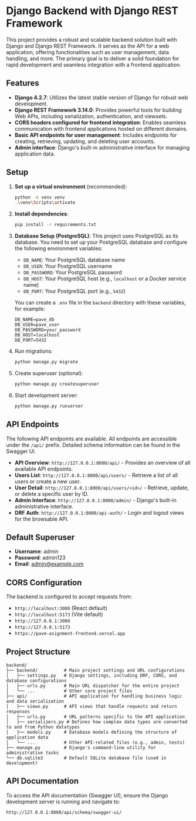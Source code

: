 # Django Backend with Django REST Framework

This project provides a robust and scalable backend solution built with Django and Django REST Framework. It serves as the API for a web application, offering functionalities such as user management, data handling, and more. The primary goal is to deliver a solid foundation for rapid development and seamless integration with a frontend application.

## Features

- **Django 4.2.7**: Utilizes the latest stable version of Django for robust web development.
- **Django REST Framework 3.14.0**: Provides powerful tools for building Web APIs, including serialization, authentication, and viewsets.
- **CORS headers configured for frontend integration**: Enables seamless communication with frontend applications hosted on different domains.
- **Basic API endpoints for user management**: Includes endpoints for creating, retrieving, updating, and deleting user accounts.
- **Admin interface**: Django's built-in administrative interface for managing application data.

## Setup

1. **Set up a virtual environment** (recommended):
   ```bash
   python -m venv venv
   .\venv\Scripts\activate
   ```

2. **Install dependencies**:
   ```bash
   pip install -r requirements.txt
   ```

3. **Database Setup (PostgreSQL)**:
   This project uses PostgreSQL as its database. You need to set up your PostgreSQL database and configure the following environment variables:

   - `DB_NAME`: Your PostgreSQL database name
   - `DB_USER`: Your PostgreSQL username
   - `DB_PASSWORD`: Your PostgreSQL password
   - `DB_HOST`: Your PostgreSQL host (e.g., `localhost` or a Docker service name)
   - `DB_PORT`: Your PostgreSQL port (e.g., `5432`)

   You can create a `.env` file in the `backend` directory with these variables, for example:
   ```
   DB_NAME=pave_db
   DB_USER=pave_user
   DB_PASSWORD=your_password
   DB_HOST=localhost
   DB_PORT=5432
   ```

4. Run migrations:
   ```bash
   python manage.py migrate
   ```

5. Create superuser (optional):
   ```bash
   python manage.py createsuperuser
   ```

6. Start development server:
   ```bash
   python manage.py runserver
   ```

## API Endpoints

The following API endpoints are available. All endpoints are accessible under the `/api/` prefix. Detailed schema information can be found in the Swagger UI.

- **API Overview**: `http://127.0.0.1:8000/api/` - Provides an overview of all available API endpoints.
- **Users List**: `http://127.0.0.1:8000/api/users/` - Retrieve a list of all users or create a new user.
- **User Detail**: `http://127.0.0.1:8000/api/users/<id>/` - Retrieve, update, or delete a specific user by ID.
- **Admin Interface**: `http://127.0.0.1:8000/admin/` - Django's built-in administrative interface.
- **DRF Auth**: `http://127.0.0.1:8000/api-auth/` - Login and logout views for the browsable API.

## Default Superuser

- **Username**: admin
- **Password**: admin123
- **Email**: admin@example.com

## CORS Configuration

The backend is configured to accept requests from:
- `http://localhost:3000` (React default)
- `http://localhost:5173` (Vite default)
- `http://127.0.0.1:3000`
- `http://127.0.0.1:5173`
- `https://pave-asignment-frontend.vercel.app`

## Project Structure

```
backend/
├── backend/          # Main project settings and URL configurations
│   ├── settings.py   # Django settings, including DRF, CORS, and database configurations
│   ├── urls.py       # Main URL dispatcher for the entire project
│   └── ...           # Other core project files
├── api/              # API application for handling business logic and data serialization
│   ├── views.py      # API views that handle requests and return responses
│   ├── urls.py       # URL patterns specific to the API application
│   ├── serializers.py # Defines how complex data types are converted to and from Python datatypes
│   ├── models.py     # Database models defining the structure of application data
│   └── ...           # Other API-related files (e.g., admin, tests)
├── manage.py         # Django's command-line utility for administrative tasks
└── db.sqlite3        # Default SQLite database file (used in development)
```

## API Documentation

To access the API documentation (Swagger UI), ensure the Django development server is running and navigate to:

`http://127.0.0.1:8000/api/schema/swagger-ui/`